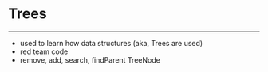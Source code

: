 # Trees
----------
- used to learn how data structures (aka, Trees are used)
- red team code
- remove, add, search, findParent TreeNode
